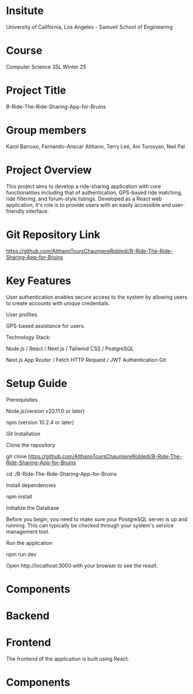 # Insitute

University of California, Los Angeles - Samueli School of Engineering

# Course

Computer Science 35L Winter 25

# Project Title

B-Ride-The-Ride-Sharing-App-for-Bruins

# Group members

Karol Barroso, Fernando-Anscar Althann, Terry Lee, Ani Torosyan,
Neil Pal

# Project Overview

This project aims to develop a ride-sharing application with core functionalities including that of authentication, GPS-based ride matching, ride filtering, and forum-style listings. Developed as a React web application, it's role is to provide users with an easily accessible and user-friendly interface.

# Git Repository Link

https://github.com/AlthannToursChaumiereRobledi/B-Ride-The-Ride-Sharing-App-for-Bruins

# Key Features

User authentication enables secure access to the system by allowing users to create accounts with unique credentials.

User profiles.

GPS-based assistance for users.

Technology Stack:

Node.js / React / Next.js / Tailwind CSS / PostgreSQL

Next.js App Router / Fetch HTTP Request / JWT Authentication
Git

# Setup Guide

Prerequisites

Node.js(version v20.11.0 or later)

npm (version 10.2.4 or later)

Git Installation

Clone the repository

git clone https://github.com/AlthannToursChaumiereRobledi/B-Ride-The-Ride-Sharing-App-for-Bruins

cd ./B-Ride-The-Ride-Sharing-App-for-Bruins

Install dependencies

npm install

Initialize the Database

Before you begin, you need to make sure your PostgreSQL server is up and running. This can typically be checked through your system's service management tool.

Run the application

npm run dev

Open http://localhost:3000 with your browser to see the result.

# Components

# Backend

# Frontend

The frontend of the application is built using React.

# Components
